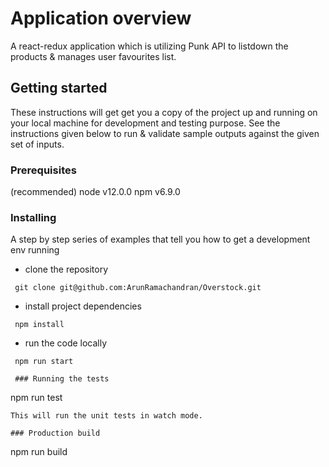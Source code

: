 # Application overview
A react-redux application which is utilizing Punk API to listdown the products & manages user favourites list.

## Getting started

These instructions will get get you a copy of the project up and running on your local machine for development and testing purpose. See the instructions given below to run & validate sample outputs against the given set of inputs.

### Prerequisites

(recommended)
node v12.0.0
npm  v6.9.0

### Installing
A step by step series of examples that tell you how to get a development env running

* clone the repository
```
 git clone git@github.com:ArunRamachandran/Overstock.git
```
* install project dependencies
```
 npm install
```
* run the code locally
```
 npm run start
 
 ### Running the tests

```
 npm run test
```
This will run the unit tests in watch mode. 

### Production build

```
 npm run build
```
